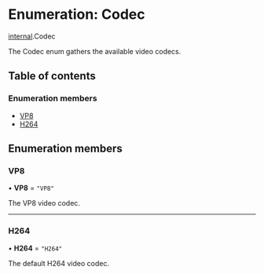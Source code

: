 # Enumeration: Codec

[internal](../modules/internal.md).Codec

The Codec enum gathers the available video codecs.

## Table of contents

### Enumeration members

- [VP8](internal.Codec.md#vp8)
- [H264](internal.Codec.md#h264)

## Enumeration members

### VP8

• **VP8** = `"VP8"`

The VP8 video codec.

___

### H264

• **H264** = `"H264"`

The default H264 video codec.
